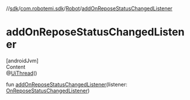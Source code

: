 //[sdk](../../../index.md)/[com.robotemi.sdk](../index.md)/[Robot](index.md)/[addOnReposeStatusChangedListener](add-on-repose-status-changed-listener.md)



# addOnReposeStatusChangedListener  
[androidJvm]  
Content  
@[UiThread](https://developer.android.com/reference/kotlin/androidx/annotation/UiThread.html)()  
  
fun [addOnReposeStatusChangedListener](add-on-repose-status-changed-listener.md)(listener: [OnReposeStatusChangedListener](../../com.robotemi.sdk.navigation.listener/-on-repose-status-changed-listener/index.md))  



